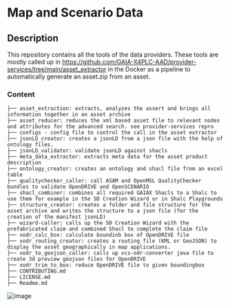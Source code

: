 Map and Scenario Data
====

## Description
This repository contains all the tools of the data providers. These tools are mostly called up in https://github.com/GAIA-X4PLC-AAD/provider-services/tree/main/asset_extractor in the Docker as a pipeline to automatically generate an asset.zip from an asset.


### Content

```
├── asset_extraction: extracts, analyzes the assert and brings all information together in an asset archive
├── asset_reducer: reduces the xml based asset file to relevant nodes and attributes for the advanced search. see provider-services repro
├── configs - config file to control the call in the asset extractor
├── jsonLD_creator: creates a jsonLD from a json file with the help of ontology files.
├── jsonLD_validator: validate jsonLD against shacls
├──	meta_data_extractor: extracts meta data for the asset product description
├──	ontology_creator: creates an ontology and shacl file from an excel table
├── qualitychecker_caller: call ASAM and OpenMSL QualityChecker bundles to validate OpenDRIVE and OpenSCENARIO
├── shacl_combiner: combines all required GAIAX Shacls to a Shalc to use them for example in the SD Creation Wizard or in Shalc Playgrounds
├──	structure_creator: creates a folder and file structure for the asset archive and writes the structure to a json file (for the creation of the manifest jsonLD)
├── wizard-caller: calls up the SD Creation Wizard with the prefabricated claim and combined Shacl to complete the claim file
├── xodr_calc_box: calculate boundinb box of OpenDRIVE file
├── xodr_routing_creator: creates a routing file (KML or GeoJSON) to display the asset geographically in map applications.
├── xodr_to_geojson_caller: calls up vcs-odr-converter java file to create 3d preview geojson files for OpenDRIVE
├── xodr_trim_to_box: reduce OpenDRIVE file to given boundingbox
├── CONTRIBUTING.md
├── LICENSE.md
├── Readme.md
```

![image](https://github.com/GAIA-X4PLC-AAD/provider-tools/tree/main/AssetExtractor_process.png)


